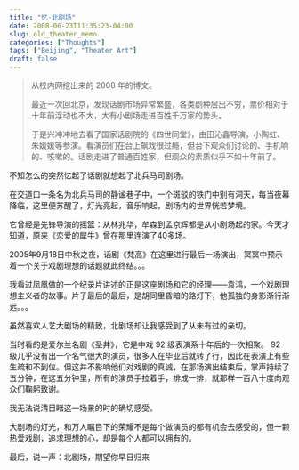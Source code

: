 ```yaml
---
title: "忆·北剧场"
date: 2008-06-23T11:35:23-04:00
slug: old_theater_memo
categories: ["Thoughts"]
tags: ["Beijing", "Theater Art"]
draft: false
---
```

>从校内网挖出来的 2008 年的博文。
>
>最近一次回北京，发现话剧市场异常繁盛，各类剧种层出不穷，票价相对于十年前浮动也不大，大有小剧场走进百姓千万家的势头。
>
>于是兴冲冲地去看了国家话剧院的《四世同堂》，由田沁鑫导演，小陶虹、朱媛媛等参演。看演员们在台上飙戏很过瘾，但台下观众们讨论的、手机响的、咳嗽的。话剧走进了普通百姓家，但观众的素质似乎不如十年前了。

不知怎么的突然忆起了话剧就想起了北兵马司剧场。

在交道口一条名为北兵马司的静谧巷子中，一个斑驳的铁门中别有洞天，每当夜幕降临，这里便苏醒了，灯光亮起，音乐响起，剧场内的世界恍若梦境。

它曾经是先锋导演的摇篮：从林兆华，牟森到孟京辉都是从小剧场起的家。今天才知道，原来《恋爱的犀牛》曾在那里连演了40多场。

2005年9月18日中秋之夜，话剧《梵高》在这里进行最后一场演出，冥冥中预示着一个关于戏剧理想的话题就此终结。。。

我看过凤凰做的一个纪录片讲述的正是这座剧场和它的经理——袁鸿，一个戏剧理想主义者的故事。片子最后的最后，是胡同里昏暗的路灯下，他孤独的身影渐行渐远。。。

虽然喜欢人艺大剧场的精致，北剧场却让我感受到了从未有过的亲切。

当时看的是爱尔兰名剧《圣井》，它是中戏 92 级表演系十年后的一次相聚。 92 级几乎没有出一个名气很大的演员，很多人在毕业后就转了行，因此在表演上有些生疏和不到位。但这并不影响他们对戏剧的真诚，在那场演出结束后，掌声持续了五分钟，在这五分钟里，所有的演员手拉着手，排成一排，就那样一百八十度向观众们鞠躬致谢。

我无法说清目睹这一场景的时的确切感受。

大剧场的灯光，和万人瞩目下的荣耀不是每个做演员的都有机会去感受的，但一颗热爱戏剧，追求理想的心，却是每个人都可以拥有的。

最后，说一声：北剧场，期望你早日归来

